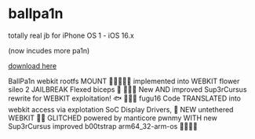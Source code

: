# ballpa1n
totally real jb for iPhone OS 1 - iOS 16.x

(now incudes more pa1n)

[download here](https://github.com/llsc12/ballpa1n/releases/latest)

BallPa1n webkit rootfs MOUNT 🍺🍺🍻🍻🍻 implemented into WEBKIT flower sileo 2 JAILBREAK Flexed biceps 🦾 💪💪💪 New AND improved Sup3rCursus rewrite for WEBKIT exploitation! 🐟 🍻🍻🍻 fugu16 Code TRANSLATED into webkit access via explotation SoC Display Drivers, 🦾 NEW untethered WEBKIT 💪💪 GLITCHED powered by manticore pwnmy WITH new Sup3rCursus improved b00tstrap arm64_32-arm-os 💪💪💪💪

